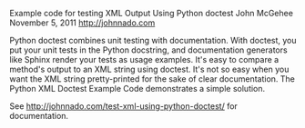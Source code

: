 Example code for testing XML Output Using Python doctest
                              John McGehee
                              November 5, 2011
                            http://johnnado.com

Python doctest combines unit testing with documentation.  With doctest, you put your unit tests in the Python docstring, and documentation generators like Sphinx render your tests as usage examples.  It's easy to compare a method's output to an XML string using doctest.  It's not so easy when you want the XML string pretty-printed for the sake of  clear documentation.  The Python XML Doctest Example Code demonstrates a simple solution.

See http://johnnado.com/test-xml-using-python-doctest/ for documentation.